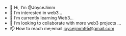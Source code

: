 - 👋 Hi, I’m @JoyceJimm
- 👀 I’m interested in web3...
- 🌱 I’m currently learning Web3...
- 💞️ I’m looking to collaborate with more web3 projects ...
- 📫 How to reach me;email:joycejimm95@gmail.com

<!---
JoyceJimm/JoyceJimm is a ✨ special ✨ repository because its `README.md` (this file) appears on your GitHub profile.
You can click the Preview link to take a look at your changes.
--->
